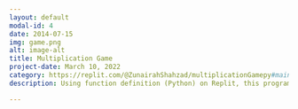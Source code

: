 ```yaml
---
layout: default
modal-id: 4
date: 2014-07-15
img: game.png
alt: image-alt
title: Multiplication Game 
project-date: March 10, 2022
category: https://replit.com/@ZunairahShahzad/multiplicationGamepy#main.py
description: Using function definition (Python) on Replit, this program was created to calculate and print out the volume of a sphere and the area of a circle. The main prompts the user for the radius which is passed as a perimeter. In function definition, the keyword in the header is def, followed by the name of the function (volume or area) and the body contains equations on how to solve for each. Once a function is defined, it is called and the program outputs the area and volume depending on the radius specified by the user. 

---
```

